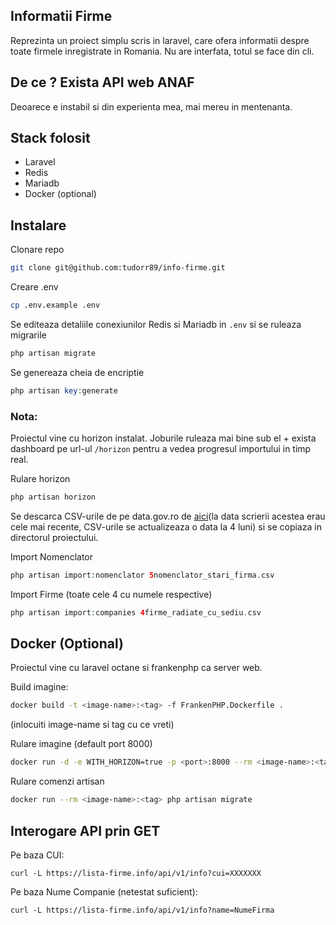 ## Informatii Firme

Reprezinta un proiect simplu scris in laravel, care ofera informatii despre toate firmele inregistrate in Romania. Nu are interfata, totul se face din cli.

## De ce ? Exista API web ANAF

Deoarece e instabil si din experienta mea, mai mereu in mentenanta.

## Stack folosit

- Laravel
- Redis
- Mariadb
- Docker (optional)

## Instalare

Clonare repo
```sh
git clone git@github.com:tudorr89/info-firme.git
```
Creare .env
```sh
cp .env.example .env
```

Se editeaza detaliile conexiunilor Redis si Mariadb in ```.env``` si se ruleaza migrarile

```php
php artisan migrate
```
Se genereaza cheia de encriptie
```php
php artisan key:generate
```

### Nota:
Proiectul vine cu horizon instalat. Joburile ruleaza mai bine sub el + exista dashboard pe url-ul ```/horizon``` pentru a vedea progresul importului in timp real.

Rulare horizon
```php
php artisan horizon
```

Se descarca CSV-urile de pe data.gov.ro de [aici](https://data.gov.ro/dataset/firme-inregistrate-la-registrul-comertului-pana-la-data-de-07-aprilie-2024)(la data scrierii acestea erau cele mai recente, CSV-urile se actualizeaza o data la 4 luni) si se copiaza in directorul proiectului.

Import Nomenclator
```php
php artisan import:nomenclator 5nomenclator_stari_firma.csv
```
Import Firme (toate cele 4 cu numele respective)
```php
php artisan import:companies 4firme_radiate_cu_sediu.csv
```

## Docker (Optional)
Proiectul vine cu laravel octane si frankenphp ca server web.

Build imagine:
```sh
docker build -t <image-name>:<tag> -f FrankenPHP.Dockerfile .
```
(inlocuiti image-name si tag cu ce vreti)

Rulare imagine (default port 8000)
```sh
docker run -d -e WITH_HORIZON=true -p <port>:8000 --rm <image-name>:<tag>
```

Rulare comenzi artisan
```sh
docker run --rm <image-name>:<tag> php artisan migrate
```

## Interogare API prin GET

Pe baza CUI:
```http
curl -L https://lista-firme.info/api/v1/info?cui=XXXXXXX
```
Pe baza Nume Companie (netestat suficient):
```http
curl -L https://lista-firme.info/api/v1/info?name=NumeFirma
```